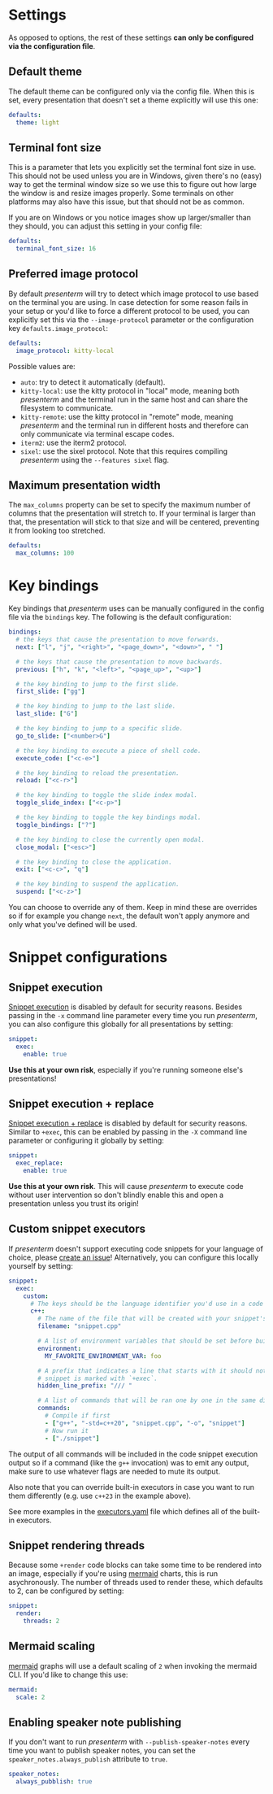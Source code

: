 # Settings

As opposed to options, the rest of these settings **can only be configured via the configuration file**.

## Default theme

The default theme can be configured only via the config file. When this is set, every presentation that doesn't set a 
theme explicitly will use this one:

```yaml
defaults:
  theme: light
```

## Terminal font size

This is a parameter that lets you explicitly set the terminal font size in use. This should not be used unless you are 
in Windows, given there's no (easy) way to get the terminal window size so we use this to figure out how large the 
window is and resize images properly. Some terminals on other platforms may also have this issue, but that should not be 
as common.

If you are on Windows or you notice images show up larger/smaller than they should, you can adjust this setting in your 
config file:

```yaml
defaults:
  terminal_font_size: 16
```

## Preferred image protocol

By default _presenterm_ will try to detect which image protocol to use based on the terminal you are using. In case 
detection for some reason fails in your setup or you'd like to force a different protocol to be used, you can explicitly 
set this via the `--image-protocol` parameter or the configuration key `defaults.image_protocol`:

```yaml
defaults:
  image_protocol: kitty-local
```

Possible values are:
* `auto`: try to detect it automatically (default).
* `kitty-local`: use the kitty protocol in "local" mode, meaning both _presenterm_ and the terminal run in the same host 
  and can share the filesystem to communicate.
* `kitty-remote`: use the kitty protocol in "remote" mode, meaning _presenterm_ and the terminal run in different hosts 
  and therefore can only communicate via terminal escape codes.
* `iterm2`: use the iterm2 protocol.
* `sixel`: use the sixel protocol. Note that this requires compiling _presenterm_ using the `--features sixel` flag.

## Maximum presentation width

The `max_columns` property can be set to specify the maximum number of columns that the presentation will stretch to. If 
your terminal is larger than that, the presentation will stick to that size and will be centered, preventing it from 
looking too stretched.

```yaml
defaults:
  max_columns: 100
```

# Key bindings

Key bindings that _presenterm_ uses can be manually configured in the config file via the `bindings` key. The following 
is the default configuration:

```yaml
bindings:
  # the keys that cause the presentation to move forwards.
  next: ["l", "j", "<right>", "<page_down>", "<down>", " "]

  # the keys that cause the presentation to move backwards.
  previous: ["h", "k", "<left>", "<page_up>", "<up>"]

  # the key binding to jump to the first slide.
  first_slide: ["gg"]

  # the key binding to jump to the last slide.
  last_slide: ["G"]

  # the key binding to jump to a specific slide.
  go_to_slide: ["<number>G"]

  # the key binding to execute a piece of shell code.
  execute_code: ["<c-e>"]

  # the key binding to reload the presentation.
  reload: ["<c-r>"]

  # the key binding to toggle the slide index modal.
  toggle_slide_index: ["<c-p>"] 

  # the key binding to toggle the key bindings modal.
  toggle_bindings: ["?"] 

  # the key binding to close the currently open modal.
  close_modal: ["<esc>"]

  # the key binding to close the application.
  exit: ["<c-c>", "q"]

  # the key binding to suspend the application.
  suspend: ["<c-z>"]
```

You can choose to override any of them. Keep in mind these are overrides so if for example you change `next`, the 
default won't apply anymore and only what you've defined will be used.

# Snippet configurations

## Snippet execution

[Snippet execution](../features/code/execution.md#executing-code-blocks) is disabled by default for security reasons. 
Besides passing in the `-x` command line parameter every time you run _presenterm_, you can also configure this globally 
for all presentations by setting:

```yaml
snippet:
  exec:
    enable: true
```

**Use this at your own risk**, especially if you're running someone else's presentations!

## Snippet execution + replace

[Snippet execution + replace](../features/code/execution.md#executing-and-replacing) is disabled by default for security 
reasons. Similar to `+exec`, this can be enabled by passing in the `-X` command line parameter or configuring it 
globally by setting:

```yaml
snippet:
  exec_replace:
    enable: true
```

**Use this at your own risk**. This will cause _presenterm_ to execute code without user intervention so don't blindly 
enable this and open a presentation unless you trust its origin!

## Custom snippet executors

If _presenterm_ doesn't support executing code snippets for your language of choice, please [create an 
issue](https://github.com/mfontanini/presenterm/issues/new)! Alternatively, you can configure this locally yourself by 
setting:

```yaml
snippet:
  exec:
    custom:
      # The keys should be the language identifier you'd use in a code block.
      c++:
        # The name of the file that will be created with your snippet's contents.
        filename: "snippet.cpp"

        # A list of environment variables that should be set before building/running your code.
        environment:
          MY_FAVORITE_ENVIRONMENT_VAR: foo

        # A prefix that indicates a line that starts with it should not be visible but should be executed if the
        # snippet is marked with `+exec`.
        hidden_line_prefix: "/// "

        # A list of commands that will be ran one by one in the same directory as the snippet is in.
        commands:
          # Compile if first
          - ["g++", "-std=c++20", "snippet.cpp", "-o", "snippet"]
          # Now run it 
          - ["./snippet"]
```

The output of all commands will be included in the code snippet execution output so if a command (like the `g++` 
invocation) was to emit any output, make sure to use whatever flags are needed to mute its output.

Also note that you can override built-in executors in case you want to run them differently (e.g. use `c++23` in the 
example above).

See more examples in the [executors.yaml](https://github.com/mfontanini/presenterm/blob/master/executors.yaml) file 
which defines all of the built-in executors. 

## Snippet rendering threads

Because some `+render` code blocks can take some time to be rendered into an image, especially if you're using 
[mermaid](https://mermaid.js.org/) charts, this is run asychronously. The number of threads used to render these, which 
defaults to 2, can be configured by setting:

```yaml
snippet:
  render:
    threads: 2
```

## Mermaid scaling

[mermaid](https://mermaid.js.org/) graphs will use a default scaling of `2` when invoking the mermaid CLI. If you'd like 
to change this use:


```yaml
mermaid:
  scale: 2
```

## Enabling speaker note publishing

If you don't want to run _presenterm_ with `--publish-speaker-notes` every time you want to publish speaker notes, you 
can set the `speaker_notes.always_publish` attribute to `true`.

```yaml
speaker_notes:
  always_pubblish: true
```


